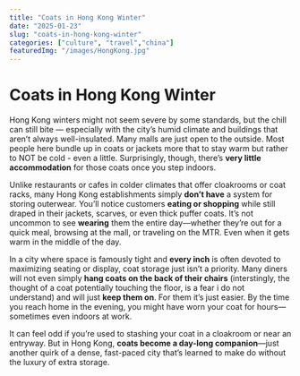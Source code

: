 ```yaml
---
title: "Coats in Hong Kong Winter"
date: "2025-01-23"
slug: "coats-in-hong-kong-winter"
categories: ["culture", "travel","china"]
featuredImg: "/images/HongKong.jpg"
---
```


# Coats in Hong Kong Winter

Hong Kong winters might not seem severe by some standards, but the chill can still bite — especially with the city’s humid climate and buildings that aren’t always well-insulated. Many malls are just open to the outside.  Most people here bundle up in coats or jackets more that to stay warm but rather to NOT be cold - even a little.  Surprisingly, though, there’s **very little accommodation** for those coats once you step indoors.

Unlike restaurants or cafes in colder climates that offer cloakrooms or coat racks, many Hong Kong establishments simply **don’t have** a system for storing outerwear. You’ll notice customers **eating or shopping** while still draped in their jackets, scarves, or even thick puffer coats. It’s not uncommon to see **wearing** them the entire day—whether they’re out for a quick meal, browsing at the mall, or traveling on the MTR. Even when it gets warm in the middle of the day.

In a city where space is famously tight and **every inch** is often devoted to maximizing seating or display, coat storage just isn’t a priority. Many diners will not even simply **hang coats on the back of their chairs** (interstingly, the thought of a coat potentially touching the floor,  is a fear i do not understand) and will just  **keep them on**.  For them it’s just easier. By the time you reach home in the evening, you might have worn your coat for hours—sometimes even indoors at work.

It can feel odd if you’re used to stashing your coat in a cloakroom or near an entryway. But in Hong Kong, **coats become a day-long companion**—just another quirk of a dense, fast-paced city that’s learned to make do without the luxury of extra storage.